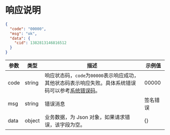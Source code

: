 # 响应说明

```json
{
  "code": "00000",
  "msg": "ok",
  "data": {
    "cid": 1382813146816512
  }
}
```

| 参数   | 类型     | 描述                                                                        | 示例值   |
| ---- | ------ | ------------------------------------------------------------------------- | ----- |
| code | string | 响应状态码，`code`为`00000`表示响应成功，其他状态码表示响应失败。具体系统错误码可以参考[系统错误码](fan-hui-ma.md)。 | 00000 |
| msg  | string | 错误消息                                                                      | 签名错误  |
| data | object | 业务数据，为 Json 对象，如果请求错误，该字段为空。                                              | {}    |
